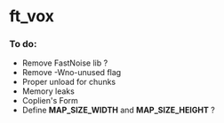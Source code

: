 # ft_vox

### To do:
- Remove FastNoise lib ?
- Remove -Wno-unused flag
- Proper unload for chunks
- Memory leaks
- Coplien's Form
- Define **MAP_SIZE_WIDTH** and **MAP_SIZE_HEIGHT** ?
